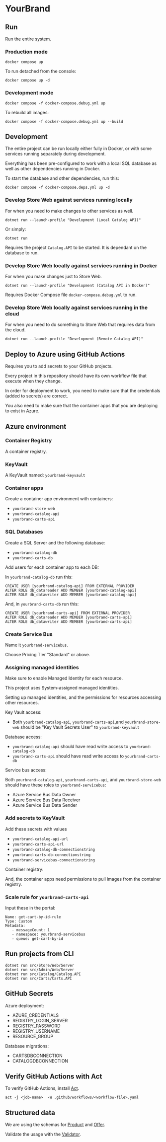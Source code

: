 # YourBrand

## Run

Run the entire system.

### Production mode

```
docker compose up
```

To run detached from the console:

```
docker compose up -d
```

### Development mode

```
docker compose -f docker-compose.debug.yml up
```

To rebuild all images:

```
docker compose -f docker-compose.debug.yml up --build
```

## Development

The entire project can be run locally either fully in Docker, or with some services running separately during development.

Everything has been pre-configured to work with a local SQL database as well as other dependencies running in Docker.

To start the database and other dependencies, run this:

```
docker compose -f docker-compose.deps.yml up -d
```

### Develop Store Web against services running locally

For when you need to make changes to other services as well.

```
dotnet run --launch-profile "Development (Local Catalog API)"
```

Or simply:

```
dotnet run
```

Requires the project ``Catalog.API`` to be started. It is dependant on the database to run.

### Develop Store Web locally against services running in Docker

For when you make changes just to Store Web.

```
dotnet run --launch-profile "Development (Catalog API in Docker)"
```

Requires Docker Compose file ``docker-compose.debug.yml`` to run.

### Develop Store Web locally against services running in the cloud

For when you need to do something to Store Web that requires data from the cloud.

```
dotnet run --launch-profile "Development (Remote Catalog API)"
```
## Deploy to Azure using GitHub Actions

Requires you to add secrets to your GitHub projects.

Every project in this repository should have its own workflow file that execute when they change.

In order for deployment to work, you need to make sure that the credentials (added to secrets) are correct. 

You also need to make sure that the container apps that you are deploying to exist in Azure.


## Azure environment

### Container Registry

A container registry.

### KeyVault

A KeyVault named: ``yourbrand-keyvault``

### Container apps

Create a container app environment with containers:

* ``yourbrand-store-web``
* ``yourbrand-catalog-api``
* ``yourbrand-carts-api``

### SQL Databases

Create a SQL Server and the following database:

* ``yourbrand-catalog-db``
* ``yourbrand-carts-db``

Add users for each container app to each DB:

In ``yourbrand-catalog-db`` run this:

```
CREATE USER [yourbrand-catalog-api] FROM EXTERNAL PROVIDER
ALTER ROLE db_datareader ADD MEMBER [yourbrand-catalog-api]
ALTER ROLE db_datawriter ADD MEMBER [yourbrand-catalog-api]
```

And, in ``yourbrand-carts-db`` run this:

```
CREATE USER [yourbrand-carts-api] FROM EXTERNAL PROVIDER
ALTER ROLE db_datareader ADD MEMBER [yourbrand-carts-api]
ALTER ROLE db_datawriter ADD MEMBER [yourbrand-carts-api]
```

### Create Service Bus

Name it ``yourbrand-servicebus``. 

Choose Pricing Tier "Standard" or above.

### Assigning managed identities

Make sure to enable Managed Identity  for each resource. 

This project uses System-assigned managed identities.

Setting up managed identities, and the permissions for resources accessing other resources.

Key Vault access:

*  Both ``yourbrand-catalog-api``, ``yourbrand-carts-api``,and ``yourbrand-store-web`` should be 
"Key Vault Secrets User" to ``yourbrand-keyvault``

Database access:

* ``yourbrand-catalog-api`` should have read write access to ``yourbrand-catalog-db``
* ``yourbrand-carts-api`` should have read write access to ``yourbrand-carts-db``

Service bus access:

Both ``yourbrand-catalog-api``, ``yourbrand-carts-api``, and ``yourbrand-store-web`` should have these roles to ``yourbrand-servicebus``:

* Azure Service Bus Data Owner
* Azure Service Bus Data Receiver
* Azure Service Bus Data Sender

### Add secrets to KeyVault

Add these secrets with values

* ``yourbrand-catalog-api-url``
* ``yourbrand-carts-api-url``
* ``yourbrand-catalog-db-connectionstring``
* ``yourbrand-carts-db-connectionstring``
* ``yourbrand-servicebus-connectionstring``

Container registry:

And, the container apps need permissions to pull images from the container registry.

### Scale rule for ``yourbrand-carts-api``

Input these in the portal:

```
Name: get-cart-by-id-rule
Type: Custom
Metadata:
   - messageCount: 1
   - namespace: yourbrand-servicebus
   - queue: get-cart-by-id
```

## Run projects from CLI

```
dotnet run src/Store/Web/Server
dotnet run src/Admin/Web/Server
dotnet run src/Catalog/Catalog.API
dotnet run src/Carts/Carts.API
```

## GitHub Secrets

Azure deployment:

* AZURE_CREDENTIALS
* REGISTRY_LOGIN_SERVER
* REGISTRY_PASSWORD
* REGISTRY_USERNAME
* RESOURCE_GROUP

Database migrations:

* CARTSDBCONNECTION
* CATALOGDBCONNECTION

## Verify GitHub Actions with Act

To verify GitHub Actions, install [Act](https://github.com/nektos/act).

```
act -j <job-name>  -W .github/workflows/<workflow-file>.yaml
``````

## Structured data

We are using the schemas for [Product](https://schema.org/Product) and [Offer](https://schema.org/Offer).

Validate the usage with the 
[Validator](https://validator.schema.org/).
